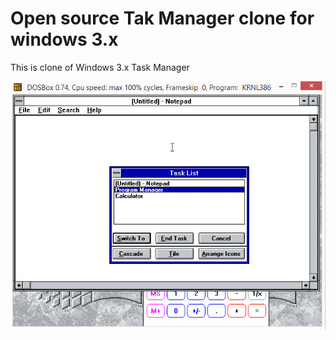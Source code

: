 # Open source Tak Manager clone for windows 3.x

This is clone of Windows 3.x Task Manager

![](taskman.png)
